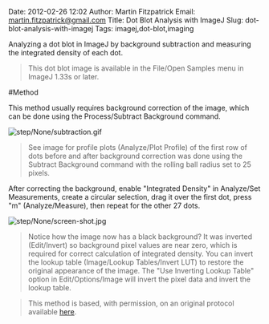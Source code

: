 Date: 2012-02-26 12:02
Author: Martin Fitzpatrick
Email: martin.fitzpatrick@gmail.com
Title: Dot Blot Analysis with ImageJ 
Slug: dot-blot-analysis-with-imagej
Tags: imagej,dot-blot,imaging

Analyzing a dot blot in ImageJ by background subtraction and measuring the integrated density of each dot. 




>This dot blot image is available in the File/Open Samples menu in ImageJ 1.33s or later.




#Method

This method usually requires background correction of the image, which can be done using the Process/Subtract Background command. 

![step/None/subtraction.gif](/static/images/step/None/subtraction.gif)


>See image for profile plots (Analyze/Plot Profile) of the first row of dots before and after background correction was done using the Subtract Background command with the rolling ball radius set to 25 pixels. 


After correcting the background, enable "Integrated Density" in Analyze/Set Measurements, create a circular selection, drag it over the first dot, press "m" (Analyze/Measure), then repeat for the other 27 dots. 

![step/None/screen-shot.jpg](/static/images/step/None/screen-shot.jpg)


>Notice how the image now has a black background? It was inverted (Edit/Invert) so background pixel values are near zero, which is required for correct calculation of integrated density. You can invert the lookup table (Image/Lookup Tables/Invert LUT) to restore the original appearance of the image. The "Use Inverting Lookup Table" option in Edit/Options/Image will invert the pixel data and invert the lookup table. 






>This method is based, with permission, on an original protocol available [here](http://rsbweb.nih.gov/ij/docs/examples/dot-blot/index.html).

